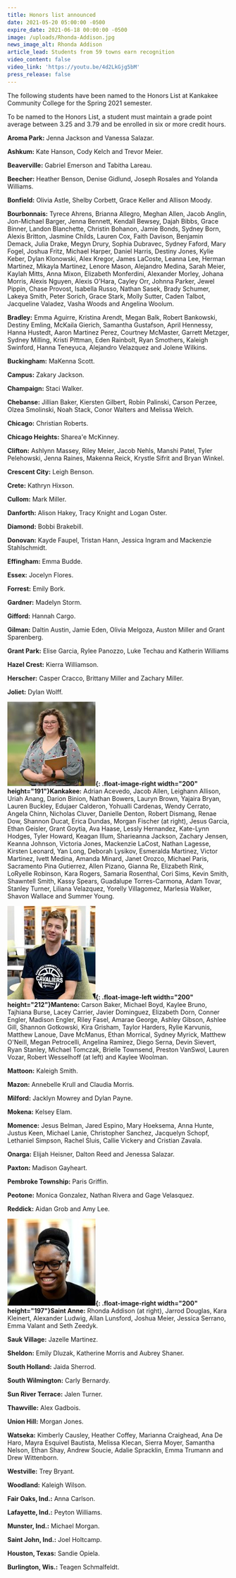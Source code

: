 ```yaml
---
title: Honors list announced
date: 2021-05-20 05:00:00 -0500
expire_date: 2021-06-18 00:00:00 -0500
image: /uploads/Rhonda-Addison.jpg
news_image_alt: Rhonda Addison
article_lead: Students from 59 towns earn recognition
video_content: false
video_link: 'https://youtu.be/4d2LkGjg5bM'
press_release: false
---
```

The following students have been named to the Honors List at Kankakee Community College for the Spring 2021 semester.

To be named to the Honors List, a student must maintain a grade point average between 3.25 and 3.79 and be enrolled in six or more credit hours.

**Aroma Park:** Jenna Jackson and Vanessa Salazar.

**Ashkum:** Kate Hanson, Cody Kelch and Trevor Meier.

**Beaverville:** Gabriel Emerson and Tabitha Lareau.

**Beecher:** Heather Benson, Denise Gidlund, Joseph Rosales and Yolanda Williams.

**Bonfield:** Olivia Astle, Shelby Corbett, Grace Keller and Allison Moody.

**Bourbonnais:** Tyrece Ahrens, Brianna Allegro, Meghan Allen, Jacob Anglin, Jon-Michael Barger, Jenna Bennett, Kendall Bewsey, Dajah Bibbs, Grace Binner, Landon Blanchette, Christin Bohanon, Jamie Bonds, Sydney Born, Alexis Britton, Jasmine Childs, Lauren Cox, Faith Davison, Benjamin Demack, Julia Drake, Megyn Drury, Sophia Dubravec, Sydney Faford, Mary Fogel, Joshua Fritz, Michael Harper, Daniel Harris, Destiny Jones, Kylie Keber, Dylan Klonowski, Alex Kregor, James LaCoste, Leanna Lee, Herman Martinez, Mikayla Martinez, Lenore Mason, Alejandro Medina, Sarah Meier, Kaylah Mitts, Anna Mixon, Elizabeth Monferdini, Alexander Morley, Johana Morris, Alexis Nguyen, Alexis O'Hara, Cayley Orr, Johnna Parker, Jewel Pippin, Chase Provost, Isabella Russo, Nathan Sasek, Brady Schumer, Lakeya Smith, Peter Sorich, Grace Stark, Molly Sutter, Caden Talbot, Jacqueline Valadez, Vasha Woods and Angelina Woolum.

**Bradley:** Emma Aguirre, Kristina Arendt, Megan Balk, Robert Bankowski, Destiny Emling, McKaila Gierich, Samantha Gustafson, April Hennessy, Hanna Hustedt, Aaron Martinez Perez, Courtney McMaster, Garrett Metzger, Sydney Milling, Kristi Pittman, Eden Rainbolt, Ryan Smothers, Kaleigh Swinford, Hanna Teneyuca, Alejandro Velazquez and Jolene Wilkins.

**Buckingham:** MaKenna Scott.

**Campus:** Zakary Jackson.

**Champaign:** Staci Walker.

**Chebanse:** Jillian Baker, Kiersten Gilbert, Robin Palinski, Carson Perzee, Olzea Smolinski, Noah Stack, Conor Walters and Melissa Welch.

**Chicago:** Christian Roberts.

**Chicago Heights:** Sharea'e McKinney.

**Clifton:** Ashlynn Massey, Riley Meier, Jacob Nehls, Manshi Patel, Tyler Pelehowski, Jenna Raines, Makenna Reick, Krystle Sifrit and Bryan Winkel.

**Crescent City:** Leigh Benson.

**Crete:** Kathryn Hixson.

**Cullom:** Mark Miller.

**Danforth:** Alison Hakey, Tracy Knight and Logan Oster.

**Diamond:** Bobbi Brakebill.

**Donovan:** Kayde Faupel, Tristan Hann, Jessica Ingram and Mackenzie Stahlschmidt.

**Effingham:** Emma Budde.

**Essex:** Jocelyn Flores.

**Forrest:** Emily Bork.

**Gardner:** Madelyn Storm.

**Gifford:** Hannah Cargo.

**Gilman:** Daltin Austin, Jamie Eden, Olivia Melgoza, Auston Miller and Grant Sparenberg.

**Grant Park:** Elise Garcia, Rylee Panozzo, Luke Techau and Katherin Williams

**Hazel Crest:** Kierra Williamson.

**Herscher:** Casper Cracco, Brittany Miller and Zachary Miller.

**Joliet:** Dylan Wolff.

**![](/uploads/morgan-fischer-9521.jpg){: .float-image-right width="200" height="191"}Kankakee:** Adrian Acevedo, Jacob Allen, Leighann Allison, Uriah Anang, Darion Binion, Nathan Bowers, Lauryn Brown, Yajaira Bryan, Lauren Buckley, Edujaer Calderon, Yohualli Cardenas, Wendy Cerrato, Angela Chinn, Nicholas Cluver, Danielle Denton, Robert Dismang, Renae Dow, Shannon Ducat, Erica Dundas, Morgan Fischer (at right), Jesus Garcia, Ethan Geisler, Grant Goytia, Ava Haase, Lessly Hernandez, Kate-Lynn Hodges, Tyler Howard, Keagan Illum, Sharieanna Jackson, Zachary Jensen, Keanna Johnson, Victoria Jones, Mackenzie LaCost, Nathan Lagesse, Kirsten Leonard, Yan Long, Deborah Lysikov, Esmeralda Martinez, Victor Martinez, Ivett Medina, Amanda Minard, Janet Orozco, Michael Paris, Sacramento Pina Gutierrez, Allen Pizano, Gianna Re, Elizabeth Rink, LoRyelle Robinson, Kara Rogers, Samaria Rosenthal, Cori Sims, Kevin Smith, Shawntell Smith, Kassy Spears, Guadalupe Torres-Carmona, Adam Tovar, Stanley Turner, Liliana Velazquez, Yorelly Villagomez, Marlesia Walker, Shavon Wallace and Summer Young.

**![](/uploads/robbie-wesselhoff200x212.jpg){: .float-image-left width="200" height="212"}Manteno:** Carson Baker, Michael Boyd, Kaylee Bruno, Tajhiana Burse, Lacey Carrier, Javier Dominguez, Elizabeth Dorn, Conner Engler, Madison Engler, Riley Fasel, Amarae George, Ashley Gibson, Ashlee Gill, Shannon Gotkowski, Kira Grisham, Taylor Harders, Rylie Karvunis, Matthew Lanoue, Dave McManus, Ethan Morrical, Sydney Myrick, Matthew O'Neill, Megan Petrocelli, Angelina Ramirez, Diego Serna, Devin Sievert, Ryan Stanley, Michael Tomczak, Brielle Townsend, Preston VanSwol, Lauren Vozar, Robert Wesselhoff (at left) and Kaylee Woolman.

**Mattoon:** Kaleigh Smith.

**Mazon:** Annebelle Krull and Claudia Morris.

**Milford:** Jacklyn Mowrey and Dylan Payne.

**Mokena:** Kelsey Elam.

**Momence:** Jesus Belman, Jared Espino, Mary Hoeksema, Anna Hunte, Justus Keen, Michael Lanie, Christopher Sanchez, Jacquelyn Schopf, Lethaniel Simpson, Rachel Sluis, Callie Vickery and Cristian Zavala.

**Onarga:** Elijah Heisner, Dalton Reed and Jenessa Salazar.

**Paxton:** Madison Gayheart.

**Pembroke Township:** Paris Griffin.

**Peotone:** Monica Gonzalez, Nathan Rivera and Gage Velasquez.

**Reddick:** Aidan Grob and Amy Lee.

**![](/uploads/rhonda-addison200x197.jpg){: .float-image-right width="200" height="197"}Saint Anne:** Rhonda Addison (at right), Jarrod Douglas, Kara Kleinert, Alexander Ludwig, Allan Lunsford, Joshua Meier, Jessica Serrano, Emma Valant and Seth Zeedyk.

**Sauk Village:** Jazelle Martinez.

**Sheldon:** Emily Dluzak, Katherine Morris and Aubrey Shaner.

**South Holland:** Jaida Sherrod.

**South Wilmington:** Carly Bernardy.

**Sun River Terrace:** Jalen Turner.

**Thawville:** Alex Gadbois.

**Union Hill:** Morgan Jones.

**Watseka:** Kimberly Causley, Heather Coffey, Marianna Craighead, Ana De Haro, Mayra Esquivel Bautista, Melissa Klecan, Sierra Moyer, Samantha Nelson, Ethan Shay, Andrew Soucie, Adalie Spracklin, Emma Trumann and Drew Wittenborn.

**Westville:** Trey Bryant.

**Woodland:** Kaleigh Wilson.

**Fair Oaks, Ind.:** Anna Carlson.

**Lafayette, Ind.:** Peyton Williams.

**Munster, Ind.:** Michael Morgan.

**Saint John, Ind.:** Joel Holtcamp.

**Houston, Texas:** Sandie Opiela.

**Burlington, Wis.:** Teagen Schmalfeldt.
